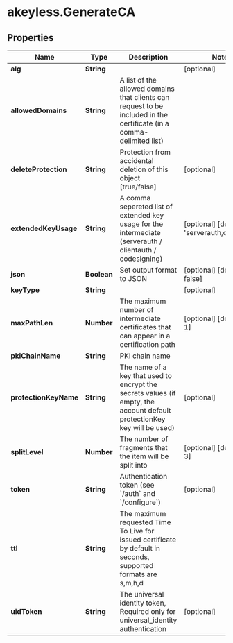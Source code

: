 # akeyless.GenerateCA

## Properties

Name | Type | Description | Notes
------------ | ------------- | ------------- | -------------
**alg** | **String** |  | [optional] 
**allowedDomains** | **String** | A list of the allowed domains that clients can request to be included in the certificate (in a comma-delimited list) | 
**deleteProtection** | **String** | Protection from accidental deletion of this object [true/false] | [optional] 
**extendedKeyUsage** | **String** | A comma sepereted list of extended key usage for the intermediate (serverauth / clientauth / codesigning) | [optional] [default to &#39;serverauth,clientauth&#39;]
**json** | **Boolean** | Set output format to JSON | [optional] [default to false]
**keyType** | **String** |  | [optional] 
**maxPathLen** | **Number** | The maximum number of intermediate certificates that can appear in a certification path | [optional] [default to 1]
**pkiChainName** | **String** | PKI chain name | 
**protectionKeyName** | **String** | The name of a key that used to encrypt the secrets values (if empty, the account default protectionKey key will be used) | [optional] 
**splitLevel** | **Number** | The number of fragments that the item will be split into | [optional] [default to 3]
**token** | **String** | Authentication token (see &#x60;/auth&#x60; and &#x60;/configure&#x60;) | [optional] 
**ttl** | **String** | The maximum requested Time To Live for issued certificate by default in seconds, supported formats are s,m,h,d | 
**uidToken** | **String** | The universal identity token, Required only for universal_identity authentication | [optional] 


